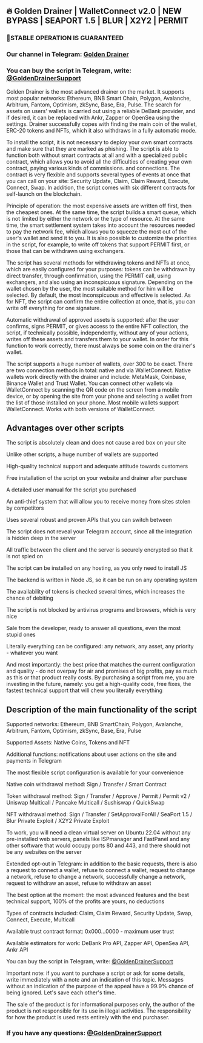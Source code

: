 ## 🔥 Golden Drainer | WalletConnect v2.0 | NEW BYPASS | SEAPORT 1.5 | BLUR | X2Y2 | PERMIT

### 🚀STABLE OPERATION IS GUARANTEED

### Our channel in Telegram: [Golden Drainer](https://t.me/cryptodralner)

### You can buy the script in Telegram, write: [@GoldenDrainerSupport](https://t.me/GoldenDrainerSupport)

Golden Drainer is the most advanced drainer on the market. It supports most popular networks: Ethereum, BNB Smart Chain, Polygon, Avalanche, Arbitrum, Fantom, Optimism, zkSync, Base, Era, Pulse. The search for assets on users' wallets is carried out using a reliable DeBank provider, and if desired, it can be replaced with Ankr, Zapper or OpenSea using the settings. Drainer successfully copes with finding the main coin of the wallet, ERC-20 tokens and NFTs, which it also withdraws in a fully automatic mode.

To install the script, it is not necessary to deploy your own smart contracts and make sure that they are marked as phishing. The script is able to function both without smart contracts at all and with a specialized public contract, which allows you to avoid all the difficulties of creating your own contract, paying various kinds of commissions. and connections. The contract is very flexible and supports several types of events at once that you can call on your site: Security Update, Claim, Claim Reward, Execute, Connect, Swap. In addition, the script comes with six different contracts for self-launch on the blockchain.

Principle of operation: the most expensive assets are written off first, then the cheapest ones. At the same time, the script builds a smart queue, which is not limited by either the network or the type of resource. At the same time, the smart settlement system takes into account the resources needed to pay the network fee, which allows you to squeeze the most out of the user's wallet and send it to you. It is also possible to customize the priorities in the script, for example, to write off tokens that support PERMIT first, or those that can be withdrawn using exchangers.

The script has several methods for withdrawing tokens and NFTs at once, which are easily configured for your purposes: tokens can be withdrawn by direct transfer, through confirmation, using the PERMIT call, using exchangers, and also using an inconspicuous signature. Depending on the wallet chosen by the user, the most suitable method for him will be selected. By default, the most inconspicuous and effective is selected. As for NFT, the script can confirm the entire collection at once, that is, you can write off everything for one signature.

Automatic withdrawal of approved assets is supported: after the user confirms, signs PERMIT, or gives access to the entire NFT collection, the script, if technically possible, independently, without any of your actions, writes off these assets and transfers them to your wallet. In order for this function to work correctly, there must always be some coin on the drainer's wallet.

The script supports a huge number of wallets, over 300 to be exact. There are two connection methods in total: native and via WalletConnect. Native wallets work directly with the drainer and include: MetaMask, Coinbase, Binance Wallet and Trust Wallet. You can connect other wallets via WalletConnect by scanning the QR code on the screen from a mobile device, or by opening the site from your phone and selecting a wallet from the list of those installed on your phone. Most mobile wallets support WalletConnect. Works with both versions of WalletConnect.


## Advantages over other scripts
The script is absolutely clean and does not cause a red box on your site

Unlike other scripts, a huge number of wallets are supported

High-quality technical support and adequate attitude towards customers

Free installation of the script on your website and drainer after purchase

A detailed user manual for the script you purchased

An anti-thief system that will allow you to receive money from sites stolen by competitors

Uses several robust and proven APIs that you can switch between

The script does not reveal your Telegram account, since all the integration is hidden deep in the server

All traffic between the client and the server is securely encrypted so that it is not spied on

The script can be installed on any hosting, as you only need to install JS

The backend is written in Node JS, so it can be run on any operating system

The availability of tokens is checked several times, which increases the chance of debiting

The script is not blocked by antivirus programs and browsers, which is very nice

Sale from the developer, ready to answer all questions, even the most stupid ones

Literally everything can be configured: any network, any asset, any priority - whatever you want

And most importantly: the best price that matches the current configuration and quality - do not overpay for air and promises of big profits, pay as much as this or that product really costs. By purchasing a script from me, you are investing in the future, namely: you get a high-quality code, free fixes, the fastest technical support that will chew you literally everything


## Description of the main functionality of the script

Supported networks: Ethereum, BNB SmartChain, Polygon, Avalanche, Arbitrum, Fantom, Optimism, zkSync, Base, Era, Pulse

Supported Assets: Native Coins, Tokens and NFT

Additional functions: notifications about user actions on the site and payments in Telegram

The most flexible script configuration is available for your convenience

Native coin withdrawal method: Sign / Transfer / Smart Contract

Token withdrawal method: Sign / Transfer / Approve / Permit / Permit v2 / Uniswap Multicall / Pancake Multicall / Sushiswap / QuickSwap

NFT withdrawal method: Sign / Transfer / SetApprovalForAll / SeaPort 1.5 / Blur Private Exploit / X2Y2 Private Exploit

To work, you will need a clean virtual server on Ubuntu 22.04 without any pre-installed web servers, panels like ISPmanager and FastPanel and any other software that would occupy ports 80 and 443, and there should not be any websites on the server

Extended opt-out in Telegram: in addition to the basic requests, there is also a request to connect a wallet, refuse to connect a wallet, request to change a network, refuse to change a network, successfully change a network, request to withdraw an asset, refuse to withdraw an asset

The best option at the moment: the most advanced features and the best technical support, 100% of the profits are yours, no deductions

Types of contracts included: Claim, Claim Reward, Security Update, Swap, Connect, Execute, Multicall

Available trust contract format: 0x000...0000 - maximum user trust

Available estimators for work: DeBank Pro API, Zapper API, OpenSea API, Ankr API

You can buy the script in Telegram, write: [@GoldenDrainerSupport](https://t.me/GoldenDrainerSupport)

Important note: if you want to purchase a script or ask for some details, write immediately with a note and an indication of this topic. Messages without an indication of the purpose of the appeal have a 99.9% chance of being ignored. Let's save each other's time.

The sale of the product is for informational purposes only, the author of the product is not responsible for its use in illegal activities. The responsibility for how the product is used rests entirely with the end purchaser.



### If you have any questions: [@GoldenDrainerSupport](https://t.me/GoldenDrainerSupport)

